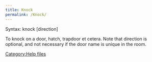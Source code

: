 ```yaml
---
title: Knock
permalink: /Knock/
---
```


Syntax: knock <doorname> \[direction\]

To knock on a door, hatch, trapdoor et cetera. Note that direction is
optional, and not necessary if the door name is unique in the room.

[Category:Help files](Category:Help_files "wikilink")